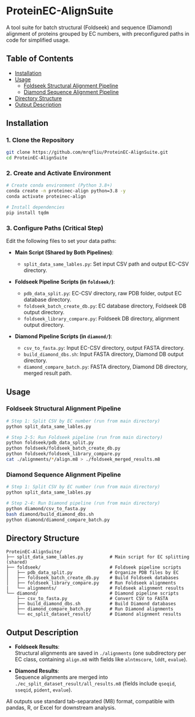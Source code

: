 # ProteinEC-AlignSuite

A tool suite for batch structural (Foldseek) and sequence (Diamond) alignment of proteins grouped by EC numbers, with preconfigured paths in code for simplified usage.


## Table of Contents
- [Installation](#installation)
- [Usage](#usage)
  - [Foldseek Structural Alignment Pipeline](#foldseek-structural-alignment-pipeline)
  - [Diamond Sequence Alignment Pipeline](#diamond-sequence-alignment-pipeline)
- [Directory Structure](#directory-structure)
- [Output Description](#output-description)


## Installation

### 1. Clone the Repository
```bash
git clone https://github.com/mrqfliu/ProteinEC-AlignSuite.git
cd ProteinEC-AlignSuite
```

### 2. Create and Activate Environment
```bash
# Create conda environment (Python 3.8+)
conda create -n proteinec-align python=3.8 -y
conda activate proteinec-align

# Install dependencies
pip install tqdm
```

### 3. Configure Paths (Critical Step)
Edit the following files to set your data paths:
- **Main Script (Shared by Both Pipelines)**:
  - `split_data_same_lables.py`: Set input CSV path and output EC-CSV directory.

- **Foldseek Pipeline Scripts (in `foldseek/`)**:
  - `pdb_data_split.py`: EC-CSV directory, raw PDB folder, output EC database directory.
  - `foldseek_batch_create_db.py`: EC database directory, Foldseek DB output directory.
  - `foldseek_library_compare.py`: Foldseek DB directory, alignment output directory.

- **Diamond Pipeline Scripts (in `diamond/`)**:
  - `csv_to_fasta.py`: Input EC-CSV directory, output FASTA directory.
  - `build_diamond_dbs.sh`: Input FASTA directory, Diamond DB output directory.
  - `diamond_compare_batch.py`: FASTA directory, Diamond DB directory, merged result path.


## Usage

### Foldseek Structural Alignment Pipeline
```bash
# Step 1: Split CSV by EC number (run from main directory)
python split_data_same_lables.py

# Step 2-5: Run Foldseek pipeline (run from main directory)
python foldseek/pdb_data_split.py
python foldseek/foldseek_batch_create_db.py
python foldseek/foldseek_library_compare.py
cat ./alignments/*/align.m8 > ./foldseek_merged_results.m8
```


### Diamond Sequence Alignment Pipeline
```bash
# Step 1: Split CSV by EC number (run from main directory)
python split_data_same_lables.py

# Step 2-4: Run Diamond pipeline (run from main directory)
python diamond/csv_to_fasta.py
bash diamond/build_diamond_dbs.sh
python diamond/diamond_compare_batch.py
```


## Directory Structure
```
ProteinEC-AlignSuite/
├── split_data_same_lables.py          # Main script for EC splitting (shared)
├── foldseek/                          # Foldseek pipeline scripts
│   ├── pdb_data_split.py              # Organize PDB files by EC
│   ├── foldseek_batch_create_db.py    # Build Foldseek databases
│   ├── foldseek_library_compare.py    # Run Foldseek alignments
|   └── alignments/                    # Foldseek alignment results
└── diamond/                           # Diamond pipeline scripts
    ├── csv_to_fasta.py                # Convert CSV to FASTA
    ├── build_diamond_dbs.sh           # Build Diamond databases
    ├── diamond_compare_batch.py       # Run Diamond alignments
    └── ec_split_dataset_result/       # Diamond alignment results
```


## Output Description
- **Foldseek Results**:  
  Structural alignments are saved in `./alignments` (one subdirectory per EC class, containing `align.m8` with fields like `alntmscore`, `lddt`, `evalue`).

- **Diamond Results**:  
  Sequence alignments are merged into `./ec_split_dataset_result/all_results.m8` (fields include `qseqid`, `sseqid`, `pident`, `evalue`).

All outputs use standard tab-separated (M8) format, compatible with pandas, R, or Excel for downstream analysis.
